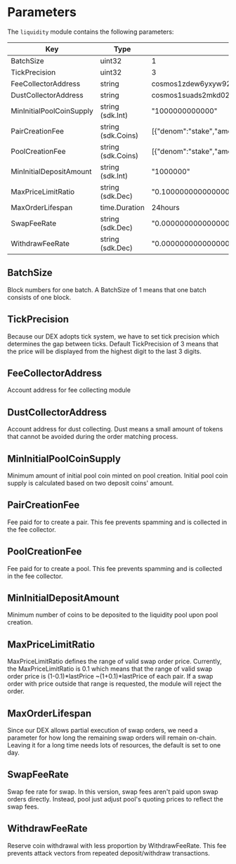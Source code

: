 <!-- order: 8 -->

# Parameters

The `liquidity` module contains the following parameters:

| Key                      | Type               | Example                                                           |
|--------------------------|--------------------|-------------------------------------------------------------------|
| BatchSize                | uint32             | 1                                                                 |
| TickPrecision            | uint32             | 3                                                                 |
| FeeCollectorAddress      | string             | cosmos1zdew6yxyw92z373yqp756e0x4rvd2het37j0a2wjp7fj48eevxvqau9aj0 |
| DustCollectorAddress     | string             | cosmos1suads2mkd027cmfphmk9fpuwcct4d8ys02frk8e64hluswfwfj0se4s8xs |
| MinInitialPoolCoinSupply | string (sdk.Int)   | "1000000000000"                                                   |
| PairCreationFee          | string (sdk.Coins) | [{"denom":"stake","amount":"1000000"}]                            |
| PoolCreationFee          | string (sdk.Coins) | [{"denom":"stake","amount":"1000000"}]                            |
| MinInitialDepositAmount  | string (sdk.Int)   | "1000000"                                                         |
| MaxPriceLimitRatio       | string (sdk.Dec)   | "0.100000000000000000"                                            |
| MaxOrderLifespan         | time.Duration      | 24hours                                                           |
| SwapFeeRate              | string (sdk.Dec)   | "0.000000000000000000"                                            |
| WithdrawFeeRate          | string (sdk.Dec)   | "0.000000000000000000"                                            |

## BatchSize

Block numbers for one batch.
A BatchSize of 1 means that one batch consists of one block.

## TickPrecision

Because our DEX adopts tick system, we have to set tick precision which
determines the gap between ticks.
Default TickPrecision of 3 means that the price will be displayed from
the highest digit to the last 3 digits.

## FeeCollectorAddress

Account address for fee collecting module

## DustCollectorAddress

Account address for dust collecting.
Dust means a small amount of tokens that cannot be avoided during the
order matching process.

## MinInitialPoolCoinSupply

Minimum amount of initial pool coin minted on pool creation.
Initial pool coin supply is calculated based on two deposit coins' amount.

## PairCreationFee

Fee paid for to create a pair.
This fee prevents spamming and is collected in the fee collector.

## PoolCreationFee

Fee paid for to create a pool.
This fee prevents spamming and is collected in the fee collector.

## MinInitialDepositAmount

Minimum number of coins to be deposited to the liquidity pool upon pool creation.

## MaxPriceLimitRatio

MaxPriceLimitRatio defines the range of valid swap order price.
Currently, the MaxPriceLimitRatio is 0.1 which means that the range of
valid swap order price is (1-0.1)*lastPrice ~(1+0.1)*lastPrice of each pair.
If a swap order with price outside that range is requested,
the module will reject the order.

## MaxOrderLifespan

Since our DEX allows partial execution of swap orders,
we need a parameter for how long the remaining swap orders will remain on-chain.
Leaving it for a long time needs lots of resources, the default is set to one day.

## SwapFeeRate 

Swap fee rate for swap.
In this version, swap fees aren't paid upon swap orders directly.
Instead, pool just adjust pool's quoting prices to reflect the swap fees.

## WithdrawFeeRate  

Reserve coin withdrawal with less proportion by WithdrawFeeRate.
This fee prevents attack vectors from repeated deposit/withdraw transactions.
